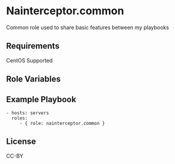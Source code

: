Nainterceptor.common
====================

Common role used to share basic features between my playbooks

Requirements
------------

CentOS Supported

Role Variables
--------------

Example Playbook
----------------

    - hosts: servers
      roles:
         - { role: nainterceptor.common }

License
-------

CC-BY
